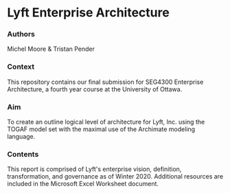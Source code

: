# Lyft Enterprise Architecture

### Authors
Michel Moore & Tristan Pender

### Context
This repository contains our final submission for SEG4300 Enterprise Architecture, a fourth year course at the University of Ottawa.

### Aim
To create an outline logical level of architecture for Lyft, Inc. using the TOGAF model set with the maximal use of the Archimate modeling language.

### Contents
This report is comprised of Lyft's enterprise vision, definition, transformation, and governance as of Winter 2020. Additional resources are included in the Microsoft Excel Worksheet document.
